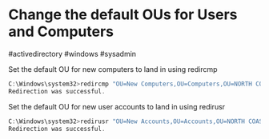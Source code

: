 # Change the default OUs for Users and Computers
#activedirectory #windows #sysadmin 

Set the default OU for new computers to land in using redircmp

```powershell
C:\Windows\system32>redircmp "OU=New Computers,OU=Computers,OU=NORTH COAST,DC=ncc,DC=lan"
Redirection was successful.
```

Set the default OU for new user accounts to land in using redirusr

```powershell
C:\Windows\system32>redirusr "OU=New Accounts,OU=Accounts,OU=NORTH COAST,DC=ncc,DC=lan"
Redirection was successful.
```